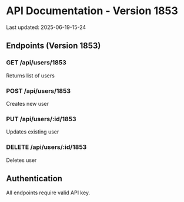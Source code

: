 # API Documentation - Version 1853
Last updated: 2025-06-19-15-24

## Endpoints (Version 1853)

### GET /api/users/1853
Returns list of users

### POST /api/users/1853
Creates new user

### PUT /api/users/:id/1853
Updates existing user

### DELETE /api/users/:id/1853
Deletes user

## Authentication
All endpoints require valid API key.
